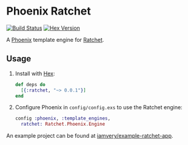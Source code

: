 # Phoenix Ratchet

[![Build Status][travis-img]][travis] [![Hex Version][hex-img]][hex]

[travis-img]: https://travis-ci.org/iamvery/phoenix_ratchet.svg?branch=master
[travis]: https://travis-ci.org/iamvery/phoenix_ratchet
[hex-img]: https://img.shields.io/hexpm/v/phoenix_ratchet.svg
[hex]: https://hex.pm/packages/phoenix_ratchet

A [Phoenix][phoenix] template engine for [Ratchet][ratchet].

## Usage

1. Install with [Hex][hex]:

   ```elixir
   def deps do
     [{:ratchet, "~> 0.0.1"}]
   end
   ```

1. Configure Phoenix in `config/config.exs` to use the Ratchet engine:

   ```elixir
   config :phoenix, :template_engines,
     ratchet: Ratchet.Phoenix.Engine
   ```

An example project can be found at [iamvery/example-ratchet-app][example].


[phoenix]: http://www.phoenixframework.org/
[ratchet]: https://github.com/iamvery/ratchet
[hex]: https://hex.pm/
[example]: https://github.com/iamvery/example-ratchet-app
